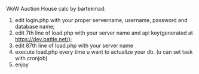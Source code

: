 WoW Auction House calc by bartekmad:

1. edit login.php with your proper servername, username, password and database name;
2. edit 7th line of load.php with your server name and api key(generated at https://dev.battle.net/);
3. edit 87th line of load.php with your server name
4. execute load.php every time u want to actualize your db. (u can set task with cronjob)
5. enjoy
